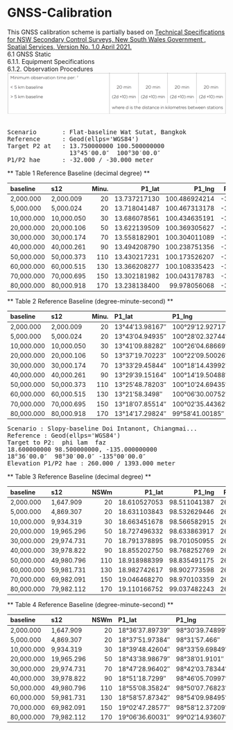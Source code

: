 # GNSS-Calibration

This GNSS calibration scheme is partially based on [Technical Specifications for NSW Secondary Control Surveys, New South Wales Government , Spatial Services, Version No. 1.0 April 2021.](https://github.com/phisan-chula/GNSS-Calibration/blob/main/Technical_Specifications_for_NSW_Secondary_Control_Surveys_v1.0.pdf)</br>
6.1 GNSS Static</br>
6.1.1. Equipment Specifications</br>
6.1.2. Observation Procedures</br>
![ObservTimeTable](ObservTime_NSW2ndControl_v1.png)</br>
</br>
<pre>
Scenario       : Flat-baseline Wat Sutat, Bangkok
Reference      : Geod(ellps='WGS84')
Target P2 at   : 13.750000000 100.500000000
                 13°45′00.0″  100°30′00.0″
P1/P2 hae      : -32.000 / -30.000 meter
</pre>
** Table 1 Reference Baseline (decimal degree) **

| baseline   | s12        |   Minu. |       P1_lat |        P1_lng |   P1_hae |       P2_lat |        P2_lng |   P2_hae |       faz1 |       faz2 |
|:-----------|:-----------|-------:|-------------:|--------------:|---------:|-------------:|--------------:|---------:|-----------:|-----------:|
| 2,000.000  | 2,000.009  |     20 | 13.737217130 | 100.486924214 |  -32.000 | 13.750000000 | 100.500000000 |  -30.000 | 44.9968935 | 45.0000000 |
| 5,000.000  | 5,000.024  |     20 | 13.718041487 | 100.467313178 |  -32.000 | 13.750000000 | 100.500000000 |  -30.000 | 44.9922397 | 45.0000000 |
| 10,000.000 | 10,000.050 |     30 | 13.686078561 | 100.434635191 |  -32.000 | 13.750000000 | 100.500000000 |  -30.000 | 44.9844991 | 45.0000000 |
| 20,000.000 | 20,000.106 |     50 | 13.622139509 | 100.369305627 |  -32.000 | 13.750000000 | 100.500000000 |  -30.000 | 44.9690774 | 45.0000000 |
| 30,000.000 | 30,000.174 |     70 | 13.558182901 | 100.304011089 |  -32.000 | 13.750000000 | 100.500000000 |  -30.000 | 44.9537348 | 45.0000000 |
| 40,000.000 | 40,000.261 |     90 | 13.494208790 | 100.238751356 |  -32.000 | 13.750000000 | 100.500000000 |  -30.000 | 44.9384712 | 45.0000000 |
| 50,000.000 | 50,000.373 |    110 | 13.430217231 | 100.173526207 |  -32.000 | 13.750000000 | 100.500000000 |  -30.000 | 44.9232865 | 45.0000000 |
| 60,000.000 | 60,000.515 |    130 | 13.366208277 | 100.108335423 |  -32.000 | 13.750000000 | 100.500000000 |  -30.000 | 44.9081807 | 45.0000000 |
| 70,000.000 | 70,000.695 |    150 | 13.302181982 | 100.043178783 |  -32.000 | 13.750000000 | 100.500000000 |  -30.000 | 44.8931536 | 45.0000000 |
| 80,000.000 | 80,000.918 |    170 | 13.238138400 |  99.978056068 |  -32.000 | 13.750000000 | 100.500000000 |  -30.000 | 44.8782051 | 45.0000000 |


** Table 2  Reference Baseline (degree-minute-second) **

| baseline   | s12        |   Minu. | P1_lat          | P1_lng           |   P1_hae | P2_lat      | P2_lng       |   P2_hae | faz1         | faz2        |
|:-----------|:-----------|-------:|:----------------|:-----------------|---------:|:------------|:-------------|---------:|:-------------|:------------|
| 2,000.000  | 2,000.009  |     20 | 13°44′13.98167″ | 100°29′12.92717″ |  -32.000 | 13°45′00.0″ | 100°30′00.0″ |  -30.000 | 44°59′48.82″ | 45°00′00.0″ |
| 5,000.000  | 5,000.024  |     20 | 13°43′04.94935″ | 100°28′02.32744″ |  -32.000 | 13°45′00.0″ | 100°30′00.0″ |  -30.000 | 44°59′32.06″ | 45°00′00.0″ |
| 10,000.000 | 10,000.050 |     30 | 13°41′09.88282″ | 100°26′04.68669″ |  -32.000 | 13°45′00.0″ | 100°30′00.0″ |  -30.000 | 44°59′04.2″  | 45°00′00.0″ |
| 20,000.000 | 20,000.106 |     50 | 13°37′19.70223″ | 100°22′09.50026″ |  -32.000 | 13°45′00.0″ | 100°30′00.0″ |  -30.000 | 44°58′08.68″ | 45°00′00.0″ |
| 30,000.000 | 30,000.174 |     70 | 13°33′29.45844″ | 100°18′14.43992″ |  -32.000 | 13°45′00.0″ | 100°30′00.0″ |  -30.000 | 44°57′13.45″ | 45°00′00.0″ |
| 40,000.000 | 40,000.261 |     90 | 13°29′39.15164″ | 100°14′19.50488″ |  -32.000 | 13°45′00.0″ | 100°30′00.0″ |  -30.000 | 44°56′18.5″  | 45°00′00.0″ |
| 50,000.000 | 50,000.373 |    110 | 13°25′48.78203″ | 100°10′24.69435″ |  -32.000 | 13°45′00.0″ | 100°30′00.0″ |  -30.000 | 44°55′23.83″ | 45°00′00.0″ |
| 60,000.000 | 60,000.515 |    130 | 13°21′58.3498″  | 100°06′30.00752″ |  -32.000 | 13°45′00.0″ | 100°30′00.0″ |  -30.000 | 44°54′29.45″ | 45°00′00.0″ |
| 70,000.000 | 70,000.695 |    150 | 13°18′07.85514″ | 100°02′35.44362″ |  -32.000 | 13°45′00.0″ | 100°30′00.0″ |  -30.000 | 44°53′35.35″ | 45°00′00.0″ |
| 80,000.000 | 80,000.918 |    170 | 13°14′17.29824″ | 99°58′41.00185″  |  -32.000 | 13°45′00.0″ | 100°30′00.0″ |  -30.000 | 44°52′41.54″ | 45°00′00.0″ |

<pre>
Scenario : Slopy-baseline Doi Intanont, Chiangmai...
Reference : Geod(ellps='WGS84')
Target to P2:  phi lam  faz
18.600000000 98.500000000, -135.000000000 
18°36′00.0″  98°30′00.0″ -135°00′00.0″
Elevation P1/P2 hae : 260.000 / 1393.000 meter
</pre>
** Table 3 Reference Baseline (decimal degree) **

| baseline   | s12        |   NSWm |       P1_lat |       P1_lng |   P1_hae |       P2_lat |       P2_lng |   P2_hae |         faz1 |         faz2 |
|:-----------|:-----------|-------:|-------------:|-------------:|---------:|-------------:|-------------:|---------:|-------------:|-------------:|
| 2,000.000  | 1,647.909  |     20 | 18.610527053 | 98.511041387 |  260.000 | 18.600000000 | 98.500000000 | 1393.000 | -134.9964773 | -135.0000000 |
| 5,000.000  | 4,869.307  |     20 | 18.631103843 | 98.532629446 |  260.000 | 18.600000000 | 98.500000000 | 1393.000 | -134.9895841 | -135.0000000 |
| 10,000.000 | 9,934.319  |     30 | 18.663451678 | 98.566582915 |  260.000 | 18.600000000 | 98.500000000 | 1393.000 | -134.9787278 | -135.0000000 |
| 20,000.000 | 19,965.296 |     50 | 18.727496332 | 98.633863917 |  260.000 | 18.600000000 | 98.500000000 | 1393.000 | -134.9571617 | -135.0000000 |
| 30,000.000 | 29,974.731 |     70 | 18.791378895 | 98.701050955 |  260.000 | 18.600000000 | 98.500000000 | 1393.000 | -134.9355546 | -135.0000000 |
| 40,000.000 | 39,978.822 |     90 | 18.855202750 | 98.768252769 |  260.000 | 18.600000000 | 98.500000000 | 1393.000 | -134.9138719 | -135.0000000 |
| 50,000.000 | 49,980.796 |    110 | 18.918988399 | 98.835491175 |  260.000 | 18.600000000 | 98.500000000 | 1393.000 | -134.8921066 | -135.0000000 |
| 60,000.000 | 59,981.731 |    130 | 18.982742617 | 98.902773598 |  260.000 | 18.600000000 | 98.500000000 | 1393.000 | -134.8702561 | -135.0000000 |
| 70,000.000 | 69,982.091 |    150 | 19.046468270 | 98.970103359 |  260.000 | 18.600000000 | 98.500000000 | 1393.000 | -134.8483194 | -135.0000000 |
| 80,000.000 | 79,982.112 |    170 | 19.110166752 | 99.037482243 |  260.000 | 18.600000000 | 98.500000000 | 1393.000 | -134.8262960 | -135.0000000 |


** Table 4  Reference Baseline (degree-minute-second) **

| baseline   | s12        |   NSWm | P1_lat          | P1_lng          |   P1_hae | P2_lat      | P2_lng      |   P2_hae | faz1           | faz2          |
|:-----------|:-----------|-------:|:----------------|:----------------|---------:|:------------|:------------|---------:|:---------------|:--------------|
| 2,000.000  | 1,647.909  |     20 | 18°36′37.89739″ | 98°30′39.74899″ |  260.000 | 18°36′00.0″ | 98°30′00.0″ | 1393.000 | -134°59′47.32″ | -135°00′00.0″ |
| 5,000.000  | 4,869.307  |     20 | 18°37′51.97384″ | 98°31′57.466″   |  260.000 | 18°36′00.0″ | 98°30′00.0″ | 1393.000 | -134°59′22.5″  | -135°00′00.0″ |
| 10,000.000 | 9,934.319  |     30 | 18°39′48.42604″ | 98°33′59.69849″ |  260.000 | 18°36′00.0″ | 98°30′00.0″ | 1393.000 | -134°58′43.42″ | -135°00′00.0″ |
| 20,000.000 | 19,965.296 |     50 | 18°43′38.98679″ | 98°38′01.9101″  |  260.000 | 18°36′00.0″ | 98°30′00.0″ | 1393.000 | -134°57′25.78″ | -135°00′00.0″ |
| 30,000.000 | 29,974.731 |     70 | 18°47′28.96402″ | 98°42′03.78344″ |  260.000 | 18°36′00.0″ | 98°30′00.0″ | 1393.000 | -134°56′08.0″  | -135°00′00.0″ |
| 40,000.000 | 39,978.822 |     90 | 18°51′18.7299″  | 98°46′05.70997″ |  260.000 | 18°36′00.0″ | 98°30′00.0″ | 1393.000 | -134°54′49.94″ | -135°00′00.0″ |
| 50,000.000 | 49,980.796 |    110 | 18°55′08.35824″ | 98°50′07.76823″ |  260.000 | 18°36′00.0″ | 98°30′00.0″ | 1393.000 | -134°53′31.58″ | -135°00′00.0″ |
| 60,000.000 | 59,981.731 |    130 | 18°58′57.87342″ | 98°54′09.98495″ |  260.000 | 18°36′00.0″ | 98°30′00.0″ | 1393.000 | -134°52′12.92″ | -135°00′00.0″ |
| 70,000.000 | 69,982.091 |    150 | 19°02′47.28577″ | 98°58′12.37209″ |  260.000 | 18°36′00.0″ | 98°30′00.0″ | 1393.000 | -134°50′53.95″ | -135°00′00.0″ |
| 80,000.000 | 79,982.112 |    170 | 19°06′36.60031″ | 99°02′14.93607″ |  260.000 | 18°36′00.0″ | 98°30′00.0″ | 1393.000 | -134°49′34.67″ | -135°00′00.0″ |

